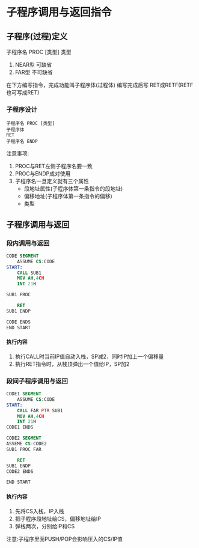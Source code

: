 # 子程序调用与返回指令
##  子程序(过程)定义
子程序名 PROC [类型]
类型
1. NEAR型 可缺省
2. FAR型 不可缺省

在下方编写指令，完成功能叫子程序体(过程体)
编写完成后写 RET或RETF(RETF也可写成RET)
### 子程序设计
```
子程序名 PROC [类型]
子程序体
RET
子程序名 ENDP 
```
注意事项:
1. PROC与RET左侧子程序名要一致
2. PROC与ENDP成对使用
3. 子程序名一旦定义就有三个属性
   * 段地址属性(子程序体第一条指令的段地址)
   * 偏移地址(子程序体第一条指令的偏移)
   * 类型

## 子程序调用与返回
### 段内调用与返回
```nasm
CODE SEGMENT
    ASSUME CS:CODE
START:
    CALL SUB1
    MOV AH,4CH
    INT 21H

SUB1 PROC

    RET
SUB1 ENDP

CODE ENDS
END START
```
#### 执行内容
1. 执行CALL时当前IP值自动入栈，SP减2，同时IP加上一个偏移量
2. 执行RET指令时，从栈顶弹出一个值给IP，SP加2
   
### 段间子程序调用与返回
```nasm
CODE1 SEGMENT
    ASSUME CS:CODE
START:
    CALL FAR PTR SUB1
    MOV AH,4CH
    INT 21H
CODE1 ENDS

CODE2 SEGMENT
ASSEME CS:CODE2
SUB1 PROC FAR

    RET
SUB1 ENDP
CODE2 ENDS

END START
```
#### 执行内容
1. 先将CS入栈，IP入栈
2. 把子程序段地址给CS，偏移地址给IP
3. 弹栈两次，分别给IP和CS

注意:子程序里面PUSH/POP会影响压入的CS/IP值
